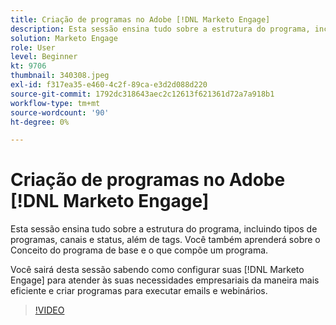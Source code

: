 ```yaml
---
title: Criação de programas no Adobe [!DNL Marketo Engage]
description: Esta sessão ensina tudo sobre a estrutura do programa, incluindo tipos de programas, canais e status, além de tags.
solution: Marketo Engage
role: User
level: Beginner
kt: 9706
thumbnail: 340308.jpeg
exl-id: f317ea35-e460-4c2f-89ca-e3d2d088d220
source-git-commit: 1792dc318643aec2c12613f621361d72a7a918b1
workflow-type: tm+mt
source-wordcount: '90'
ht-degree: 0%

---
```


# Criação de programas no Adobe [!DNL Marketo Engage]

Esta sessão ensina tudo sobre a estrutura do programa, incluindo tipos de programas, canais e status, além de tags. Você também aprenderá sobre o Conceito do programa de base e o que compõe um programa.

Você sairá desta sessão sabendo como configurar suas [!DNL Marketo Engage] para atender às suas necessidades empresariais da maneira mais eficiente e criar programas para executar emails e webinários.

>[!VIDEO](https://video.tv.adobe.com/v/340308/?quality=12&learn=on)
